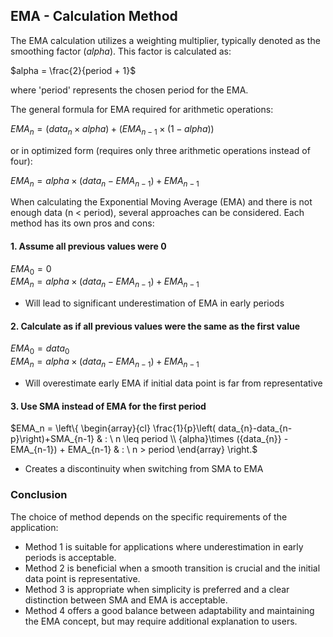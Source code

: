 ## EMA - Calculation Method

The EMA calculation utilizes a weighting multiplier, typically denoted as the smoothing factor ($alpha$). This factor is calculated as:

$alpha = \frac{2}{period + 1}$

where 'period' represents the chosen period for the EMA.

The general formula for EMA required for arithmetic operations:

$EMA_n = (data_{n} \times alpha) + (EMA_{n-1} \times (1 - alpha))$

or in optimized form (requires only three arithmetic operations instead of four):

$EMA_n = {alpha}\times ({data_{n}} - EMA_{n-1}) + EMA_{n-1}$



When calculating the Exponential Moving Average (EMA) and there is not enough data (n < period), several approaches can be considered. Each method has its own pros and cons:

#### 1. Assume all previous values were 0

$EMA_0 = 0$ \
$EMA_n = alpha \times (data_n - EMA_{n-1}) + EMA_{n-1}$

- Will lead to significant underestimation of EMA in early periods

#### 2. Calculate as if all previous values were the same as the first value

$EMA_0 = data_0$ \
$EMA_n = alpha \times (data_n - EMA_{n-1}) + EMA_{n-1}$

- Will overestimate early EMA if initial data point is far from representative

#### 3. Use SMA instead of EMA for the first period

$EMA_n = \left\{ \begin{array}{cl}
\frac{1}{p}\left( data_{n}-data_{n-p}\right)+SMA_{n-1} & : \ n \leq period \\
{alpha}\times ({data_{n}} - EMA_{n-1}) + EMA_{n-1} & : \ n > period
\end{array} \right.$

- Creates a discontinuity when switching from SMA to EMA



### Conclusion

The choice of method depends on the specific requirements of the application:

- Method 1 is suitable for applications where underestimation in early periods is acceptable.
- Method 2 is beneficial when a smooth transition is crucial and the initial data point is representative.
- Method 3 is appropriate when simplicity is preferred and a clear distinction between SMA and EMA is acceptable.
- Method 4 offers a good balance between adaptability and maintaining the EMA concept, but may require additional explanation to users.


